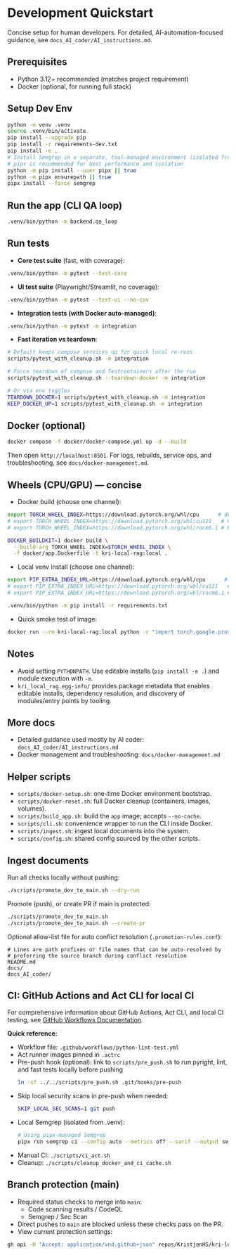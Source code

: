 # Development Quickstart

Concise setup for human developers. For detailed, AI-automation-focused guidance, see `docs_AI_coder/AI_instructions.md`.

## Prerequisites
- Python 3.12+ recommended (matches project requirement)
- Docker (optional, for running full stack)

## Setup Dev Env
```bash
python -m venv .venv
source .venv/bin/activate
pip install --upgrade pip
pip install -r requirements-dev.txt
pip install -e .
# Install Semgrep in a separate, tool-managed environment (isolated from .venv)
# pipx is recommended for best performance and isolation
python -m pip install --user pipx || true
python -m pipx ensurepath || true
pipx install --force semgrep
```

## Run the app (CLI QA loop)
```bash
.venv/bin/python -m backend.qa_loop
```

## Run tests

- **Core test suite** (fast, with coverage):
```bash
.venv/bin/python -m pytest --test-core
```

- **UI test suite** (Playwright/Streamlit, no coverage):
```bash
.venv/bin/python -m pytest --test-ui --no-cov
```

- **Integration tests (with Docker auto-managed)**:
```bash
.venv/bin/python -m pytest -m integration
```

- **Fast iteration vs teardown**:
```bash
# Default keeps compose services up for quick local re-runs
scripts/pytest_with_cleanup.sh -m integration

# Force teardown of compose and Testcontainers after the run
scripts/pytest_with_cleanup.sh --teardown-docker -m integration

# Or via env toggles
TEARDOWN_DOCKER=1 scripts/pytest_with_cleanup.sh -m integration
KEEP_DOCKER_UP=1 scripts/pytest_with_cleanup.sh -m integration
```


## Docker (optional)
```bash
docker compose -f docker/docker-compose.yml up -d --build
```
Then open `http://localhost:8501`.
For logs, rebuilds, service ops, and troubleshooting, see `docs/docker-management.md`.

## Wheels (CPU/GPU) — concise
- Docker build (choose one channel):
```bash
export TORCH_WHEEL_INDEX=https://download.pytorch.org/whl/cpu      # default
# export TORCH_WHEEL_INDEX=https://download.pytorch.org/whl/cu121   # CUDA 12.1
# export TORCH_WHEEL_INDEX=https://download.pytorch.org/whl/rocm6.1 # ROCm 6.1

DOCKER_BUILDKIT=1 docker build \
  --build-arg TORCH_WHEEL_INDEX=$TORCH_WHEEL_INDEX \
  -f docker/app.Dockerfile -t kri-local-rag:local .
```

- Local venv install (choose one channel):
```bash
export PIP_EXTRA_INDEX_URL=https://download.pytorch.org/whl/cpu      # default
# export PIP_EXTRA_INDEX_URL=https://download.pytorch.org/whl/cu121   # CUDA 12.1
# export PIP_EXTRA_INDEX_URL=https://download.pytorch.org/whl/rocm6.1 # ROCm 6.1

.venv/bin/python -m pip install -r requirements.txt
```

- Quick smoke test of image:
```bash
docker run --rm kri-local-rag:local python -c "import torch,google.protobuf as gp,grpc; print('torch', torch.__version__, 'cuda', torch.cuda.is_available()); print('protobuf', gp.__version__); print('grpcio', grpc.__version__)"
```

## Notes
- Avoid setting `PYTHONPATH`. Use editable installs (`pip install -e .`) and module execution with `-m`.
 - `kri_local_rag.egg-info/` provides package metadata that enables editable installs, dependency resolution, and discovery of modules/entry points by tooling.


## More docs
- Detailed guidance used mostly by AI coder: `docs_AI_coder/AI_instructions.md`
- Docker management and troubleshooting: `docs/docker-management.md`

## Helper scripts

- `scripts/docker-setup.sh`: one-time Docker environment bootstrap.
- `scripts/docker-reset.sh`: full Docker cleanup (containers, images, volumes).
- `scripts/build_app.sh`: build the `app` image; accepts `--no-cache`.
- `scripts/cli.sh`: convenience wrapper to run the CLI inside Docker.
- `scripts/ingest.sh`: ingest local documents into the system.
- `scripts/config.sh`: shared config sourced by the other scripts.


## Ingest documents

Run all checks locally without pushing:
```bash
./scripts/promote_dev_to_main.sh --dry-run
```

Promote (push), or create PR if main is protected:
```bash
./scripts/promote_dev_to_main.sh
./scripts/promote_dev_to_main.sh --create-pr
```

Optional allow-list file for auto conflict resolution (`.promotion-rules.conf`):
```text
# Lines are path prefixes or file names that can be auto-resolved by
# preferring the source branch during conflict resolution
README.md
docs/
docs_AI_coder/
```

## CI: GitHub Actions and Act CLI for local CI

For comprehensive information about GitHub Actions, Act CLI, and local CI testing, see [GitHub Workflows Documentation](github-workflows.md).

**Quick reference:**
- Workflow file: `.github/workflows/python-lint-test.yml`
- Act runner images pinned in `.actrc`
- Pre-push hook (optional): link to `scripts/pre_push.sh` to run pyright, lint, and fast tests locally before pushing
  ```bash
  ln -sf ../../scripts/pre_push.sh .git/hooks/pre-push
  ```
- Skip local security scans in pre-push when needed:
  ```bash
  SKIP_LOCAL_SEC_SCANS=1 git push
  ```
- Local Semgrep (isolated from .venv):
  ```bash
  # Using pipx-managed Semgrep
  pipx run semgrep ci --config auto --metrics off --sarif --output semgrep_local.sarif
  ```
- Manual CI: `./scripts/ci_act.sh`
- Cleanup: `./scripts/cleanup_docker_and_ci_cache.sh`
 
## Branch protection (main)

- Required status checks to merge into `main`:
  - Code scanning results / CodeQL
  - Semgrep / Sec Scan
- Direct pushes to `main` are blocked unless these checks pass on the PR.
- View current protection settings:
```bash
gh api -H "Accept: application/vnd.github+json" repos/KristjanHS/kri-local-rag/branches/main/protection | jq .
```